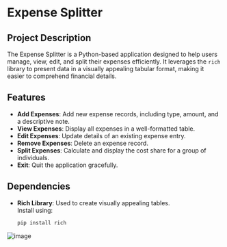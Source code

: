 # Expense Splitter

## Project Description

The Expense Splitter is a Python-based application designed to help users manage, view, edit, and split their expenses efficiently. It leverages the `rich` library to present data in a visually appealing tabular format, making it easier to comprehend financial details.

## Features

- **Add Expenses**: Add new expense records, including type, amount, and a descriptive note.
- **View Expenses**: Display all expenses in a well-formatted table.
- **Edit Expenses**: Update details of an existing expense entry.
- **Remove Expenses**: Delete an expense record.
- **Split Expenses**: Calculate and display the cost share for a group of individuals.
- **Exit**: Quit the application gracefully.

## Dependencies

- **Rich Library**: Used to create visually appealing tables.  
  Install using:
  ```sh
  pip install rich

![image](https://github.com/user-attachments/assets/6c67329b-bca1-4f97-8f5b-a67ca0fc32c2)
